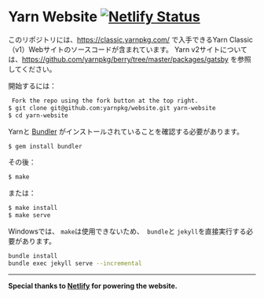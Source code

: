 Yarn Website
[![Netlify Status](https://api.netlify.com/api/v1/badges/85057564-01fa-49d4-b898-30acb74ae19e/deploy-status)](https://app.netlify.com/sites/yarnpkg/deploys)
============

このリポジトリには、<https://classic.yarnpkg.com/> で入手できるYarn Classic（v1）Webサイトのソースコードが含まれています。 Yarn v2サイトについては、<https://github.com/yarnpkg/berry/tree/master/packages/gatsby> を参照してください。

開始するには：

```sh
 Fork the repo using the fork button at the top right.
$ git clone git@github.com:yarnpkg/website.git yarn-website
$ cd yarn-website
```

Yarnと [Bundler](http://bundler.io/) がインストールされていることを確認する必要があります。
```sh
$ gem install bundler
```

その後：

```sh
$ make
```

または：

```sh
$ make install
$ make serve
```

Windowsでは、 `make`は使用できないため、` bundle`と `jekyll`を直接実行する必要があります。

```sh
bundle install
bundle exec jekyll serve --incremental
```

---

**Special thanks to [Netlify](https://www.netlify.com/) for powering the website.**
